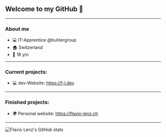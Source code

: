 ## Welcome to my GitHub 👋

---
### About me

  - 💻 IT-Apprentice @buhlergroup
  - 🏠 Switzerland
  - 🎂 18 y/o

---
### Current projects:

  - 💻 dev-Website: https://f-l.dev

---
### Finished projects:

  - 🌍 Personal website: https://flavio-lenz.ch

---

![Flavio Lenz's GitHub stats](https://github-readme-stats.vercel.app/api?username=flavio-lenz&theme=blue-green&count_private=true&include_all_commits=true&show_icons=true&hide=prs,issues)
<br>
<!-- ![Top Langs](https://github-readme-stats.vercel.app/api/top-langs/?username=flavio-lenz&theme=blue-green&layout=compact) -->
